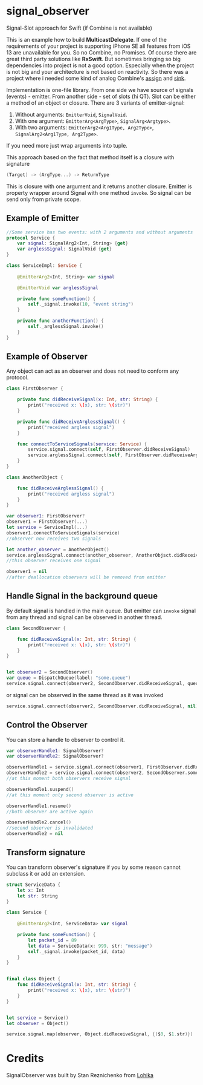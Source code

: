 # signal_observer
Signal-Slot approach for Swift (if Combine is not available)

This is an example how to build **MulticastDelegate**. If one of the requirements of your project is supporting iPhone SE
all features from iOS 13 are unavailable for you. So no Combine, no Promises. Of course there are great third party solutions
like **RxSwift**. But sometimes bringing so big dependencies into project is not a good option. Especially when the project is
not big and your architecture is not based on reactivity. So there was a project where i needed some kind of analog 
Combine's [assign](https://developer.apple.com/documentation/combine/just/assign(to:on:)) and [sink](https://developer.apple.com/documentation/combine/just/sink(receivevalue:)).

Implementation is one-file library. From one side we have source of signals (events) - emitter. From another side - set of slots (hi QT).
Slot can be either a method of an object or closure. There are 3 variants of emitter-signal:
1. Without arguments: `EmitterVoid`, `SignalVoid`.
2. With one argument: `EmitterArg<ArgType>`, `SignalArg<Argtype>`.
3. With two arguments: `EmitterArg2<Arg1Type, Arg2Type>`, `SignalArg2<Arg1Type, Arg2Type>`.

If you need more just wrap arguments into tuple.

This approach based on the fact that method itself is a closure
with signature 
```swift
(Target) -> (ArgType...) -> ReturnType
``` 
This is closure with one argument and it returns another closure. 
Emitter is property wrapper around Signal with one method `invoke`. So signal can be send only from private scope. 

Example of Emitter
------------
```swift
//Some service has two events: with 2 arguments and without arguments
protocol Service {
	var signal: SignalArg2<Int, String> {get}
	var arglessSignal: SignalVoid {get}
}

class ServiceImpl: Service {
		
	@EmitterArg2<Int, String> var signal

	@EmitterVoid var arglessSignal

	private func someFunction() {
		self._signal.invoke(10, "event string")
	}

	private func anotherFunction() {
		self._arglessSignal.invoke()
	}
}
``` 

Example of Observer
------------
Any object can act as an observer and does not need to conform any protocol.
```swift
class FirstObserver {

	private func didReceiveSignal(x: Int, str: String) {
		print("received x: \(x), str: \(str)")
	}

	private func didReceiveArglessSignal() {
		print("received argless signal")
	}

	func connectToServiceSignals(service: Service) {
		service.signal.connect(self, FirstObserver.didReceiveSignal)
		service.arglessSignal.connect(self, FirstObserver.didReceiveArglessSignal)
	}
}

class AnotherObject {

	func didReceiveArglessSignal() {
		print("received argless signal")
	}
}

var observer1: FirstObserver?
observer1 = FirstObserver(...)
let service = ServiceImpl(...)
observer1.connectToServiceSignals(service)
//observer now receives two signals

let another_observer = AnotherObject()
service.arglessSignal.connect(another_observer, AnotherObjsct.didReceiveArglessSignal)
//this observer receives one signal

observer1 = nil
//after deallocation observers will be removed from emitter
```

Handle Signal in the background queue
------------
By default signal is handled in the main queue. But emitter can `invoke` signal from any thread and signal can be observed in another thread.
```swift
class SecondObserver {

	func didReceiveSignal(x: Int, str: String) {
		print("received x: \(x), str: \(str)")
	}
}


let observer2 = SecondObserver()
var queue = DispatchQueue(label: "some.queue")
service.signal.connect(observer2, SecondObserver.didReceiveSignal, queue)

```
or signal can be observed in the same thread as it was invoked
```swift
service.signal.connect(observer2, SecondObserver.didReceiveSignal, nil)

```

Control the Observer
------------
You can store a handle to observer to control it.
```swift
var observerHandle1: SignalObserver? 
var observerHandle2: SignalObserver? 

observerHandle1 = service.signal.connect(observer1, FirstObserver.didReceiveSignal, queue)
observerHandle2 = service.signal.connect(observer2, SecondObserver.someFunctionWithTwoArgumentsIntAndString)
//at this moment both observers receive signal

observerHandle1.suspend()
//at this moment only second observer is active

observerHandle1.resume()
//both observer are active again

observerHandle2.cancel()
//second observer is invalidated
observerHandle2 = nil

```

Transform signature
------------
You can transform observer's signature if you by some reason cannot subclass it or add an extension.
```swift
struct ServiceData {
	let x: Int
	let str: String
}

class Service {
		
	@EmitterArg2<Int, ServiceData> var signal

	private func someFunction() {
		let packet_id = 89
		let data = ServiceData(x: 999, str: "message")
		self._signal.invoke(packet_id, data)
	}
}


final class Object {
	func didReceiveSignal(x: Int, str: String) {
		print("received x: \(x), str: \(str)")
	}
}


let service = Service()
let observer = Object()

service.signal.map(observer, Object.didReceiveSignal, {($0, $1.str)})
```
Credits
=======
SignalObserver was built by Stan Reznichenko from [Lohika](https://www.lohika.com.ua) 
